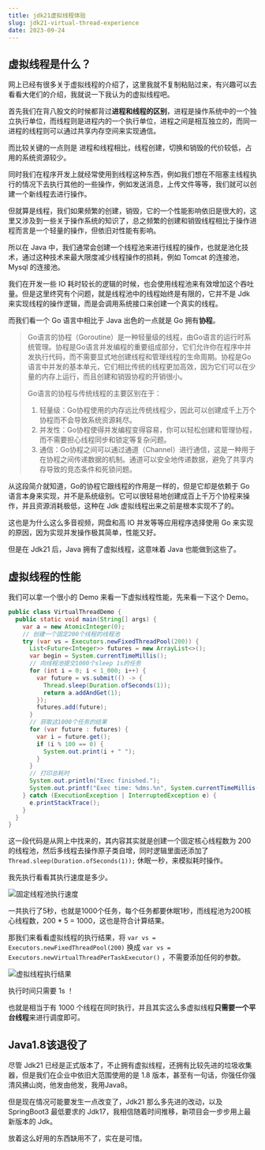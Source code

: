 ```yaml
---
title: jdk21虚拟线程体验
slug: jdk21-virtual-thread-experience
date: 2023-09-24
---
```


## 虚拟线程是什么？

网上已经有很多关于虚拟线程的介绍了，这里我就不复制粘贴过来，有兴趣可以去看看大佬们的介绍，我就说一下我认为的虚拟线程吧。  

首先我们在背八股文的时候都背过**进程和线程的区别**，进程是操作系统中的一个独立执行单位，而线程则是进程内的一个执行单位，进程之间是相互独立的，而同一进程的线程则可以通过共享内存空间来实现通信。  

而比较关键的一点则是 进程和线程相比，线程创建，切换和销毁的代价较低，占用的系统资源较少。  

同时我们在程序开发上就经常使用到线程这种东西，例如我们想在不阻塞主线程执行的情况下去执行其他的一些操作，例如发送消息，上传文件等等，我们就可以创建一个新线程去进行操作。  

但就算是线程，我们如果频繁的创建，销毁，它的一个性能影响依旧是很大的，这里又涉及到一些关于操作系统的知识了，总之频繁的创建和销毁线程相比于操作进程而言是一个轻量的操作，但依旧对性能有影响。  

所以在 Java 中，我们通常会创建一个线程池来进行线程的操作，也就是池化技术，通过这种技术来最大限度减少线程操作的损耗，例如 Tomcat 的连接池，Mysql 的连接池。   

我们在开发一些 IO 耗时较长的逻辑的时候，也会使用线程池来有效增加这个吞吐量。但是这里终究有个问题，就是线程池中的线程始终是有限的，它并不是 Jdk 来实现线程的操作逻辑，而是会调用系统接口来创建一个真实的线程。  

而我们看一个 Go 语言中相比于 Java 出色的一点就是 Go 拥有**协程**。

> Go语言的协程（Goroutine）是一种轻量级的线程，由Go语言的运行时系统管理。协程是Go语言并发编程的重要组成部分，它们允许你在程序中并发执行代码，而不需要显式地创建线程和管理线程的生命周期。协程是Go语言中并发的基本单元，它们相比传统的线程更加高效，因为它们可以在少量的内存上运行，而且创建和销毁协程的开销很小。
>
> Go语言的协程与传统线程的主要区别在于：
>
> 1. 轻量级：Go协程使用的内存远比传统线程少，因此可以创建成千上万个协程而不会导致系统资源耗尽。
> 2. 并发性：Go协程使得并发编程变得容易，你可以轻松创建和管理协程，而不需要担心线程同步和锁定等复杂问题。
> 3. 通信：Go协程之间可以通过通道（Channel）进行通信，这是一种用于在协程之间传递数据的机制。通道可以安全地传递数据，避免了共享内存导致的竞态条件和死锁问题。

从这段简介就知道，Go的协程它跟线程的作用是一样的，但是它却是依赖于 Go 语言本身来实现，并不是系统级别。它可以很轻易地创建成百上千万个协程来操作，并且资源消耗极低，这种在 Jdk 虚拟线程出来之前是根本实现不了的。  

这也是为什么这么多音视频，网盘和高 IO 并发等等应用程序选择使用 Go 来实现的原因，因为实现并发操作极其简单，性能又好。  

但是在 Jdk21 后，Java 拥有了虚拟线程，这意味着 Java 也能做到这些了。    



## 虚拟线程的性能

我们可以拿一个很小的 Demo 来看一下虚拟线程性能，先来看一下这个 Demo。

```java
public class VirtualThreadDemo {
  public static void main(String[] args) {
    var a = new AtomicInteger(0);
    // 创建一个固定200个线程的线程池
    try (var vs = Executors.newFixedThreadPool(200)) {
      List<Future<Integer>> futures = new ArrayList<>();
      var begin = System.currentTimeMillis();
      // 向线程池提交1000个sleep 1s的任务
      for (int i = 0; i < 1_000; i++) {
        var future = vs.submit(() -> {
          Thread.sleep(Duration.ofSeconds(1));
          return a.addAndGet(1);
        });
        futures.add(future);
      }
      // 获取这1000个任务的结果
      for (var future : futures) {
        var i = future.get();
        if (i % 100 == 0) {
          System.out.print(i + " ");
        }
      }
      // 打印总耗时
      System.out.println("Exec finished.");
      System.out.printf("Exec time: %dms.%n", System.currentTimeMillis() - begin);
    } catch (ExecutionException | InterruptedException e) {
      e.printStackTrace();
    }
  }
}
```

这一段代码是从网上中找来的，其内容其实就是创建一个固定核心线程数为 200 的线程池，然后多线程去操作原子类自增，同时逻辑里面还添加了 `Thread.sleep(Duration.ofSeconds(1));` 休眠一秒，来模拟耗时操作。

我先执行看看其执行速度是多少。

![固定线程池执行速度](https://alickx-1300061766.cos.ap-guangzhou.myqcloud.com/img/image-20230924153252561.webp)

一共执行了5秒，也就是1000个任务，每个任务都要休眠1秒，而线程池为200核心线程数，200 * 5 = 1000，这也是符合计算结果。  

那我们来看看虚拟线程的执行结果，将 `var vs = Executors.newFixedThreadPool(200)` 换成 `var vs = Executors.newVirtualThreadPerTaskExecutor()` ，不需要添加任何的参数。

![虚拟线程执行结果](https://alickx-1300061766.cos.ap-guangzhou.myqcloud.com/img/image-20230924153616169.webp)

执行时间只需要 1s ！

也就是相当于有 1000 个线程在同时执行，并且其实这么多虚拟线程**只需要一个平台线程**来进行调度即可。  



## Java1.8该退役了

尽管 Jdk21 已经是正式版本了，不止拥有虚拟线程，还拥有比较先进的垃圾收集器，但是我们在企业中依旧大范围使用的是 1.8 版本，甚至有一句话，你强任你强 清风拂山岗，他发由他发，我用Java8。  

但是现在情况可能要发生一点改变了，Jdk21 那么多先进的改动，以及 SpringBoot3 最低要求的 Jdk17，我相信随着时间推移，新项目会一步步用上最新版本的 Jdk。  

放着这么好用的东西缺用不了，实在是可惜。